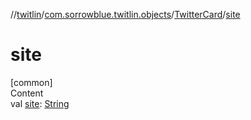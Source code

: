 //[twitlin](../../index.md)/[com.sorrowblue.twitlin.objects](../index.md)/[TwitterCard](index.md)/[site](site.md)



# site  
[common]  
Content  
val [site](site.md): [String](https://kotlinlang.org/api/latest/jvm/stdlib/kotlin/-string/index.html)  



